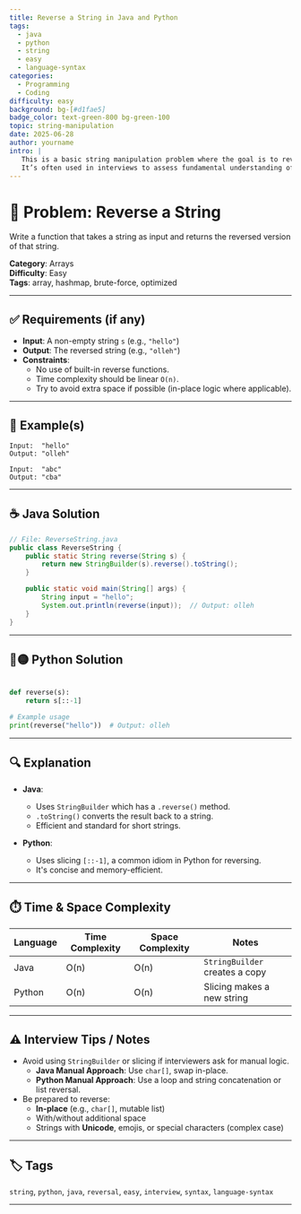 ```yaml
---
title: Reverse a String in Java and Python
tags:
  - java
  - python
  - string
  - easy
  - language-syntax
categories:
  - Programming
  - Coding
difficulty: easy
background: bg-[#d1fae5]
badge_color: text-green-800 bg-green-100
topic: string-manipulation
date: 2025-06-28
author: yourname
intro: |
   This is a basic string manipulation problem where the goal is to reverse a given string.
   It’s often used in interviews to assess fundamental understanding of strings, memory usage, and syntax differences between languages.
---
```


# 🧠 Problem: Reverse a String

Write a function that takes a string as input and returns the reversed version of that string.

**Category**: Arrays  
**Difficulty**: Easy  
**Tags**: array, hashmap, brute-force, optimized

---

## ✅ Requirements (if any)

- **Input**: A non-empty string `s` (e.g., `"hello"`)
- **Output**: The reversed string (e.g., `"olleh"`)
- **Constraints**:
  - No use of built-in reverse functions.
  - Time complexity should be linear `O(n)`.
  - Try to avoid extra space if possible (in-place logic where applicable).

---

## 🧪 Example(s)

```text
Input:  "hello"
Output: "olleh"

Input:  "abc"
Output: "cba"
```

---

## ☕ Java Solution

```java
// File: ReverseString.java
public class ReverseString {
    public static String reverse(String s) {
        return new StringBuilder(s).reverse().toString();
    }

    public static void main(String[] args) {
        String input = "hello";
        System.out.println(reverse(input));  // Output: olleh
    }
}
```

---

## 🔵🟡 Python Solution

```python

def reverse(s):
    return s[::-1]

# Example usage
print(reverse("hello"))  # Output: olleh
```

---

## 🔍 Explanation

- **Java**:
  - Uses `StringBuilder` which has a `.reverse()` method.
  - `.toString()` converts the result back to a string.
  - Efficient and standard for short strings.

- **Python**:
  - Uses slicing `[::-1]`, a common idiom in Python for reversing.
  - It's concise and memory-efficient.

---

## ⏱️ Time & Space Complexity

| Language | Time Complexity | Space Complexity | Notes                         |
|----------|------------------|------------------|-------------------------------|
| Java     | O(n)             | O(n)             | `StringBuilder` creates a copy |
| Python   | O(n)             | O(n)             | Slicing makes a new string     |

---

## ⚠️ Interview Tips / Notes

- Avoid using `StringBuilder` or slicing if interviewers ask for manual logic.
  - **Java Manual Approach**: Use `char[]`, swap in-place.
  - **Python Manual Approach**: Use a loop and string concatenation or list reversal.
- Be prepared to reverse:
  - **In-place** (e.g., `char[]`, mutable list)
  - With/without additional space
  - Strings with **Unicode**, emojis, or special characters (complex case)

---

## 🏷 Tags

`string`, `python`, `java`, `reversal`, `easy`, `interview`, `syntax`, `language-syntax`

---